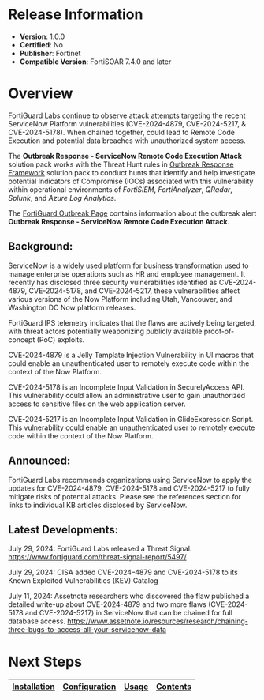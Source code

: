 # Release Information 

- **Version**: 1.0.0 
- **Certified**: No 
- **Publisher**: Fortinet 
- **Compatible Version**: FortiSOAR 7.4.0 and later 

# Overview 

FortiGuard Labs continue to observe attack attempts targeting the recent ServiceNow Platform vulnerabilities (CVE-2024-4879, CVE-2024-5217, & CVE-2024-5178). When chained together, could lead to Remote Code Execution and potential data breaches with unauthorized system access.  

 The **Outbreak Response - ServiceNow Remote Code Execution Attack** solution pack works with the Threat Hunt rules in [Outbreak Response Framework](https://github.com/fortinet-fortisoar/solution-pack-outbreak-response-framework/blob/release/1.1.0/README.md#threat-hunt-rules) solution pack to conduct hunts that identify and help investigate potential Indicators of Compromise (IOCs) associated with this vulnerability within operational environments of *FortiSIEM*, *FortiAnalyzer*, *QRadar*, *Splunk*, and *Azure Log Analytics*.

 The [FortiGuard Outbreak Page](https://www.fortiguard.com/outbreak-alert/servicenow-rce) contains information about the outbreak alert **Outbreak Response - ServiceNow Remote Code Execution Attack**. 

## Background: 

ServiceNow is a widely used platform for business transformation used to manage enterprise operations such as HR and employee management. It recently has disclosed three security vulnerabilities identified as CVE-2024-4879, CVE-2024-5178, and CVE-2024-5217, these vulnerabilities affect various versions of the Now Platform including Utah, Vancouver, and Washington DC Now platform releases.

FortiGuard IPS telemetry indicates that the flaws are actively being targeted, with threat actors potentially weaponizing publicly available proof-of-concept (PoC) exploits.

CVE-2024-4879 is a Jelly Template Injection Vulnerability in UI macros that could enable an unauthenticated user to remotely execute code within the context of the Now Platform. 

CVE-2024-5178 is an Incomplete Input Validation in SecurelyAccess API. This vulnerability could allow an administrative user to gain unauthorized access to sensitive files on the web application server. 

CVE-2024-5217 is an Incomplete Input Validation in GlideExpression Script. This vulnerability could enable an unauthenticated user to remotely execute code within the context of the Now Platform. 

## Announced: 

FortiGuard Labs recommends organizations using ServiceNow to apply the updates for CVE-2024-4879, CVE-2024-5178 and CVE-2024-5217 to fully mitigate risks of potential attacks. Please see the references section for links to individual KB articles disclosed by ServiceNow.  

## Latest Developments: 

July 29, 2024: FortiGuard Labs released a Threat Signal.
https://www.fortiguard.com/threat-signal-report/5497/

July 29, 2024: CISA added CVE-2024–4879 and CVE-2024-5178 to its Known Exploited Vulnerabilities (KEV) Catalog

July 11, 2024: Assetnote researchers who discovered the flaw published a detailed write-up about CVE-2024-4879 and two more flaws (CVE-2024-5178 and CVE-2024-5217) in ServiceNow that can be chained for full database access.
https://www.assetnote.io/resources/research/chaining-three-bugs-to-access-all-your-servicenow-data 

# Next Steps
 | [Installation](./docs/setup.md#installation) | [Configuration](./docs/setup.md#configuration) | [Usage](./docs/usage.md) | [Contents](./docs/contents.md) | 
 |--------------------------------------------|----------------------------------------------|------------------------|------------------------------|